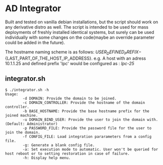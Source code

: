 # AD Integrator
Built and tested on vanilla debian installations, but the script should work on any derivative distro as well. The script is intended to be used for mass deployments of freshly installed identical systems, but surely can be used individually with some changes on the code(maybe an override parameter could be added in the future). 

The hostname naming scheme is as follows: ${USER_DEFINED_PREFIX}-${LAST_PART_OF_THE_HOST_IP_ADDRESS}.
e.g. A host with an adress 10.1.1.25 and defined prefix 'lpc' would be configured as : *lpc-25*
## integrator.sh
```
$ ./integrator.sh -h
Usage:
 		-d DOMAIN: Provide the domain to be joined.
 		-c DOMAIN_CONTROLLER: Provide the hostname of the domain controller.
 		-b BASE_HOSTNAME: Provide the base hostname prefix for the joined machine.
 		-u DOMAIN_BIND_USER: Provide the user to join the domain with.(Default: Administrator)
 		-p PASSWORD_FILE: Provide the password file for the user to join the domain.
 		-f CONFIG_FILE: Load integration pararameters from a config file.
 		-g: Generate a blank config file.
 		-a: Set execution mode to automatic. User won't be queried for host reboot or to setting restoration in case of failure.
 		-h: Display help menu.
```
